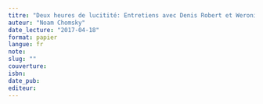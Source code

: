 ```yaml
---
titre: "Deux heures de lucitité: Entretiens avec Denis Robert et Weronika Zarachowicz "
auteur: "Noam Chomsky"
date_lecture: "2017-04-18"
format: papier
langue: fr
note:
slug: ""
couverture: 
isbn: 
date_pub: 
editeur: 
---
```

